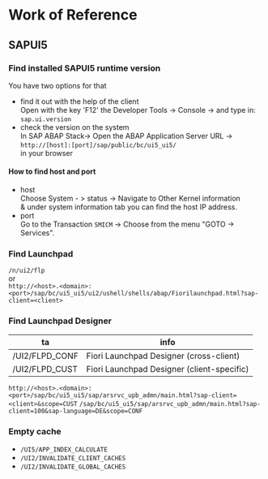 

# Work of Reference
## SAPUI5
### Find installed SAPUI5 runtime version
You have two options for that
* find it out with the help of the client  
Open with the key 'F12' the Developer Tools -> Console -> and type in: `sap.ui.version`
* check the version on the system  
In SAP ABAP Stack-> Open the ABAP Application Server URL -> 
`http://[host]:[port]/sap/public/bc/ui5_ui5/`  
in your browser
#### How to find host and port
* host  
Choose System - > status -> Navigate to Other Kernel information  
& under system information tab you can find the host IP address.
* port  
Go to the Transaction `SMICM` -> Choose from the menu "GOTO -> Services".
### Find Launchpad 
`/n/ui2/flp`    
or    
`http://<host>.<domain>:<port>/sap/bc/ui5_ui5/ui2/ushell/shells/abap/Fiorilaunchpad.html?sap-client=<client>`    
### Find Launchpad Designer
| ta | info    |
|----------------|---------------------------------------------|
| /UI2/FLPD_CONF | Fiori Launchpad Designer (cross-client)     |
| /UI2/FLPD_CUST | Fiori Launchpad Designer (client-specific)  |     

`http://<host>.<domain>:<port>/sap/bc/ui5_ui5/sap/arsrvc_upb_admn/main.html?sap-client=<client>&scope=CUST`
`/sap/bc/ui5_ui5/sap/arsrvc_upb_admn/main.html?sap-client=100&sap-language=DE&scope=CONF`

### Empty cache

* `/UI5/APP_INDEX_CALCULATE`
* `/UI2/INVALIDATE_CLIENT_CACHES`
* `/UI2/INVALIDATE_GLOBAL_CACHES`
